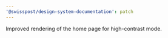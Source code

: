 ```yaml
---
'@swisspost/design-system-documentation': patch
---
```


Improved rendering of the home page for high-contrast mode.
